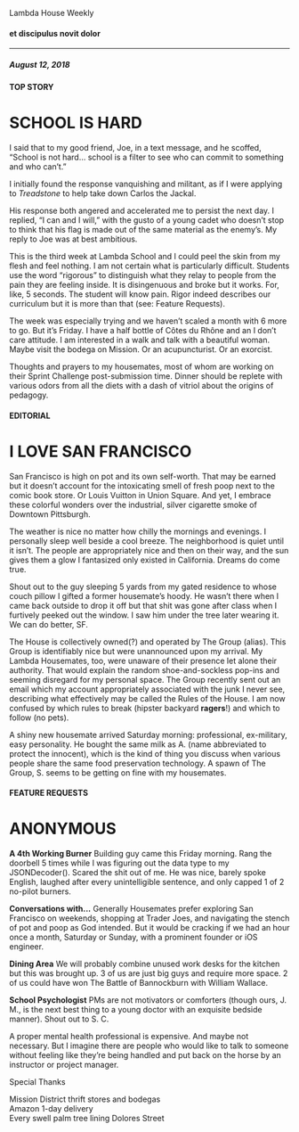 
Lambda House Weekly
#### et discipulus novit dolor

---

##### August 12, 2018

#### TOP STORY

# SCHOOL IS HARD

I said that to my good friend, Joe, in a text message, and he scoffed, “School is not hard… school is a filter to see who can commit to something and who can’t.”

I initially found the response vanquishing and militant, as if I were applying to _Treadstone_ to help take down Carlos the Jackal.

His response both angered and accelerated me to persist the next day. I replied, “I can and I will,” with the gusto of a young cadet who doesn’t stop to think that his flag is made out of the same material as the enemy’s. My reply to Joe was at best ambitious.

This is the third week at Lambda School and I could peel the skin from my flesh and feel nothing. I am not certain what is particularly difficult. Students use the word “rigorous” to distinguish what they relay to people from the pain they are feeling inside. It is disingenuous and broke but it works. For, like, 5 seconds. The student will know pain. Rigor indeed describes our curriculum but it is more than that (see: Feature Requests).

The week was especially trying and we haven’t scaled a month with 6 more to go. But it’s Friday. I have a half bottle of Côtes du Rhône and an I don’t care attitude. I am interested in a walk and talk with a beautiful woman. Maybe visit the bodega on Mission. Or an acupuncturist. Or an exorcist.

Thoughts and prayers to my housemates, most of whom are working on their Sprint Challenge post-submission time. Dinner should be replete with various odors from all the diets with a dash of vitriol about the origins of pedagogy.     

#### EDITORIAL

# I LOVE SAN FRANCISCO

San Francisco is high on pot and its own self-worth. That may be earned but it doesn’t account for the intoxicating smell of fresh poop next to the comic book store. Or Louis Vuitton in Union Square. And yet, I embrace these colorful wonders over the industrial, silver cigarette smoke of Downtown Pittsburgh.

The weather is nice no matter how chilly the mornings and evenings. I personally sleep well beside a cool breeze. The neighborhood is quiet until it isn’t. The people are appropriately nice and then on their way, and the sun gives them a glow I fantasized only existed in California. Dreams do come true.

Shout out to the guy sleeping 5 yards from my gated residence to whose couch pillow I gifted a former housemate’s hoody. He wasn’t there when I came back outside to drop it off but that shit was gone after class when I furtively peeked out the window. I saw him under the tree later wearing it. We can do better, SF.   

The House is collectively owned(?) and operated by The Group (alias). This Group is identifiably nice but were unannounced upon my arrival. My Lambda Housemates, too, were unaware of their presence let alone their authority. That would explain the random shoe-and-sockless pop-ins and seeming disregard for my personal space. The Group recently sent out an email which my account appropriately associated with the junk I never see, describing what effectively may be called the Rules of the House. I am now confused by which rules to break (hipster backyard **ragers**!) and which to follow (no pets).

A shiny new housemate arrived Saturday morning: professional, ex-military, easy personality. He bought the same milk as A. (name abbreviated to protect the innocent), which is the kind of thing you discuss when various people share the same food preservation technology. A spawn of The Group, S. seems to be getting on fine with my housemates.

#### FEATURE REQUESTS

# ANONYMOUS

**A 4th Working Burner** Building guy came this Friday morning. Rang the doorbell 5 times while I was figuring out the data type to my JSONDecoder(). Scared the shit out of me. He was nice, barely spoke English, laughed after every unintelligible sentence, and only capped 1 of 2 no-pilot burners.

**Conversations with...** Generally Housemates prefer exploring San Francisco on weekends, shopping at Trader Joes, and navigating the stench of pot and poop as God intended. But it would be cracking if we had an hour once a month, Saturday or Sunday, with a prominent founder or iOS engineer.   

**Dining Area** We will probably combine unused work desks for the kitchen but this was brought up. 3 of us are just big guys and require more space. 2 of us could have won The Battle of Bannockburn with William Wallace.

**School Psychologist** PMs are not motivators or comforters (though ours, J. M., is the next best thing to a young doctor with an exquisite bedside manner). Shout out to S. C.

A proper mental health professional is expensive. And maybe not necessary. But I imagine there are people who would like to talk to someone without feeling like they’re being handled and put back on the horse by an instructor or project manager.


Special Thanks

Mission District thrift stores and bodegas
<br>
Amazon 1-day delivery
<br>
Every swell palm tree lining Dolores Street
